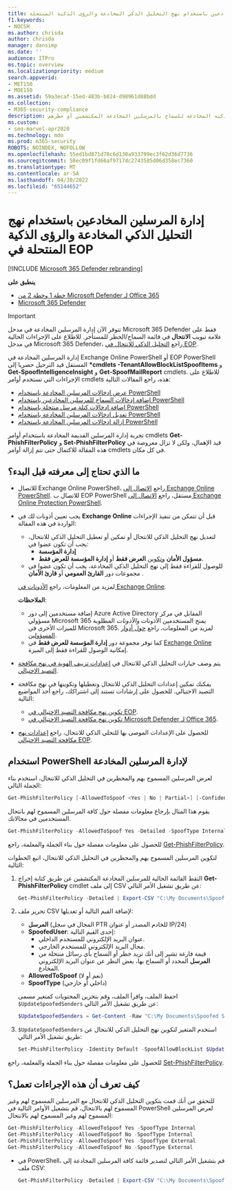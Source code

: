 ```yaml
---
title: إدارة المرسلين المخادعين باستخدام نهج التحليل الذكي المخادعة والرؤى الذكية المنتحلة
f1.keywords:
- NOCSH
ms.author: chrisda
author: chrisda
manager: dansimp
ms.date: ''
audience: ITPro
ms.topic: overview
ms.localizationpriority: medium
search.appverid:
- MET150
- MOE150
ms.assetid: 59a3ecaf-15ed-483b-b824-d98961d88bdd
ms.collection:
- M365-security-compliance
description: يمكن للمسؤولين معرفة كيفية استخدام نهج التحليل الذكي المخادعة والرؤى الذكية المخادعة للسماح بالمرسلين المخادعة المكتشفين أو حظرهم.
ms.custom:
- seo-marvel-apr2020
ms.technology: mdo
ms.prod: m365-security
ROBOTS: NOINDEX, NOFOLLOW
ms.openlocfilehash: 55ed1bd871d78c6d130a933799ec3f62d36d7736
ms.sourcegitcommit: 58ec09f1fd66af9717dc2743585d06d358ec7360
ms.translationtype: MT
ms.contentlocale: ar-SA
ms.lasthandoff: 04/30/2022
ms.locfileid: "65144652"
---
```

# <a name="manage-spoofed-senders-using-the-spoof-intelligence-policy-and-spoof-intelligence-insight-in-eop"></a>إدارة المرسلين المخادعين باستخدام نهج التحليل الذكي المخادعة والرؤى الذكية المنتحلة في EOP

[!INCLUDE [Microsoft 365 Defender rebranding](../includes/microsoft-defender-for-office.md)]

**ينطبق على**
- [خطة 1 وخطة 2 من Microsoft Defender لـ Office 365](defender-for-office-365.md)
- [Microsoft 365 Defender](../defender/microsoft-365-defender.md)

> [!IMPORTANT]
> تتوفر الآن إدارة المرسلين المخادعة في مدخل Microsoft 365 Defender فقط على علامة تبويب **الانتحال** في قائمة السماح/الحظر للمستأجر. للاطلاع على الإجراءات الحالية في مدخل Microsoft 365 Defender، راجع [التحليل الذكي للانتحال في EOP](learn-about-spoof-intelligence.md).
>
> إدارة المرسلين المخادعة في Exchange Online PowerShell أو EOP PowerShell المستقل قيد الترحيل حصريا إلى **\*cmdlets -TenantAllowBlockListSpoofItems** و **Get-SpoofIntelligenceInsight** و **Get-SpoofMailReport** cmdlets. للاطلاع على الإجراءات التي تستخدم أوامر cmdlets هذه، راجع المقالات التالية:
>
> - [عرض إدخالات المرسلين المخادعة باستخدام PowerShell](tenant-allow-block-list.md#view-spoofed-sender-entries)
> - [إضافة إدخالات السماح للمرسلين المخادعين باستخدام PowerShell](manage-tenant-allows.md#add-spoofed-sender-allow-entries-using-powershell)
> - [إضافة إدخالات كتلة مرسل منتحلة باستخدام PowerShell](manage-tenant-blocks.md#add-spoofed-sender-block-entries)
> - [تعديل إدخالات المرسلين المخادعة باستخدام PowerShell](modify-remove-entries-tenant-allow-block.md#modify-allow-or-block-spoofed-sender-entries-from-the-tenant-allowblock-list)
> - [إزالة إدخالات المرسلين المخادعة باستخدام PowerShell](modify-remove-entries-tenant-allow-block.md#remove-allow-or-block-spoofed-sender-entries-from-the-tenant-allowblock-list)
>
> تجربة إدارة المرسلين القديمة المخادعة باستخدام أوامر cmdlets **Get-PhishFilterPolicy** و **Set-PhishFilterPolicy** قيد الإهمال، ولكن لا تزال معروضة في هذه المقالة للاكتمال حتى تتم إزالة أوامر cmdlets في كل مكان.

## <a name="what-do-you-need-to-know-before-you-begin"></a>ما الذي تحتاج إلى معرفته قبل البدء؟

- للاتصال Exchange Online PowerShell، راجع [الاتصال إلى Exchange Online PowerShell](/powershell/exchange/connect-to-exchange-online-powershell). للاتصال ب EOP PowerShell مستقل، راجع [الاتصال إلى Exchange Online Protection PowerShell](/powershell/exchange/connect-to-exchange-online-protection-powershell).

- يجب تعيين أذونات لك في **Exchange Online** قبل أن تتمكن من تنفيذ الإجراءات الواردة في هذه المقالة:
  - لتعديل نهج التحليل الذكي للانتحال أو تمكين أو تعطيل التحليل الذكي للانتحال، يجب أن تكون عضوا في:
    - **إدارة المؤسسة**
    - **مسؤول الأمان** <u>وتكوين</u> **العرض فقط** أو **إدارة المؤسسة للعرض فقط**.
  - للوصول للقراءة فقط إلى نهج التحليل الذكي المخادعة، يجب أن تكون عضوا في مجموعات دور **القارئ العمومي** أو **قارئ الأمان** .

  لمزيد من المعلومات، راجع [الأذونات في Exchange Online](/exchange/permissions-exo/permissions-exo).

  **الملاحظات**:

  - إضافة مستخدمين إلى دور Azure Active Directory المقابل في مركز مسؤولي Microsoft 365 يمنح المستخدمين الأذونات _والأذونات_ المطلوبة للميزات الأخرى في Microsoft 365. لمزيد من المعلومات، راجع [حول أدوار المسؤولين](../../admin/add-users/about-admin-roles.md).
  - كما توفر مجموعة دور **إدارة المؤسسة للعرض فقط** في [Exchange Online](/Exchange/permissions-exo/permissions-exo#role-groups) إمكانية الوصول للقراءة فقط إلى الميزة.

- يتم وصف خيارات التحليل الذكي للانتحال في [إعدادات تزييف الهوية في نهج مكافحة التصيد الاحتيالي](set-up-anti-phishing-policies.md#spoof-settings).

- يمكنك تمكين إعدادات التحليل الذكي للانتحال وتعطيلها وتكوينها في نهج مكافحة التصيد الاحتيالي. للحصول على إرشادات تستند إلى اشتراكك، راجع أحد المواضيع التالية:

  - [تكوين نهج مكافحة التصيد الاحتيالي في EOP](configure-anti-phishing-policies-eop.md).
  - [تكوين نهج مكافحة التصيد الاحتيالي في Microsoft Defender لـ Office 365](configure-mdo-anti-phishing-policies.md).

- للحصول على الإعدادات الموصى بها للتحلي الذكي للانتحال، راجع [إعدادات نهج مكافحة التصيد الاحتيالي EOP](recommended-settings-for-eop-and-office365.md#eop-anti-phishing-policy-settings).

## <a name="use-powershell-to-manage-spoofed-senders"></a>استخدام PowerShell لإدارة المرسلين المخادعة

لعرض المرسلين المسموح بهم والمحظرين في التحليل الذكي للانتحال، استخدم بناء الجملة التالي:

```powershell
Get-PhishFilterPolicy [-AllowedToSpoof <Yes | No | Partial>] [-ConfidenceLevel <Low | High>] [-DecisionBy <Admin | SpoofProtection>] [-Detailed] [-SpoofType <Internal | External>]
```

يقوم هذا المثال بإرجاع معلومات مفصلة حول كافة المرسلين المسموح لهم بانتحال المستخدمين في مجالاتك.

```powershell
Get-PhishFilterPolicy -AllowedToSpoof Yes -Detailed -SpoofType Internal
```

للحصول على معلومات مفصلة حول بناء الجملة والمعلمة، راجع [Get-PhishFilterPolicy](/powershell/module/exchange/get-phishfilterpolicy).

لتكوين المرسلين المسموح بهم والمحظرين في التحليل الذكي للانتحال، اتبع الخطوات التالية:

1. التقط القائمة الحالية للمرسلين المخادعة المكتشفين عن طريق كتابة إخراج **Get-PhishFilterPolicy** cmdlet إلى ملف CSV عن طريق تشغيل الأمر التالي:

   ```powershell
   Get-PhishFilterPolicy -Detailed | Export-CSV "C:\My Documents\Spoofed Senders.csv"
   ```

2. تحرير ملف CSV لإضافة القيم التالية أو تعديلها:
   - **المرسل** (المجال في سجل PTR للخادم المصدر أو عنوان IP/24)
   - **SpoofedUser**: إحدى القيم التالية:
     - عنوان البريد الإلكتروني للمستخدم الداخلي.
     - مجال البريد الإلكتروني للمستخدم الخارجي.
     - قيمة فارغة تشير إلى أنك تريد حظر أو السماح بأي رسائل منتحلة من **المرسل** المحدد أو السماح بها، بغض النظر عن عنوان البريد الإلكتروني المخادع.
   - **AllowedToSpoof** (نعم أو لا)
   - **SpoofType** (داخلي أو خارجي)

   احفظ الملف، واقرأ الملف، وقم بتخزين المحتويات كمتغير مسمى `$UpdateSpoofedSenders` عن طريق تشغيل الأمر التالي:

   ```powershell
   $UpdateSpoofedSenders = Get-Content -Raw "C:\My Documents\Spoofed Senders.csv"
   ```

3. `$UpdateSpoofedSenders` استخدم المتغير لتكوين نهج التحليل الذكي للانتحال عن طريق تشغيل الأمر التالي:

   ```powershell
   Set-PhishFilterPolicy -Identity Default -SpoofAllowBlockList $UpdateSpoofedSenders
   ```

للحصول على معلومات مفصلة حول بناء الجملة والمعلمة، راجع [Set-PhishFilterPolicy](/powershell/module/exchange/set-phishfilterpolicy).

## <a name="how-do-you-know-these-procedures-worked"></a>كيف تعرف أن هذه الإجراءات تعمل؟

للتحقق من أنك قمت بتكوين التحليل الذكي للانتحال مع المرسلين المسموح لهم وغير المسموح لهم بالانتحال، قم بتشغيل الأوامر التالية في PowerShell لعرض المرسلين المسموح لهم وغير المسموح لهم بالانتحال:

  ```powershell
  Get-PhishFilterPolicy -AllowedToSpoof Yes -SpoofType Internal
  Get-PhishFilterPolicy -AllowedToSpoof No -SpoofType Internal
  Get-PhishFilterPolicy -AllowedToSpoof Yes -SpoofType External
  Get-PhishFilterPolicy -AllowedToSpoof No -SpoofType External
  ```

- في PowerShell، قم بتشغيل الأمر التالي لتصدير قائمة كافة المرسلين المخادعة إلى ملف CSV:

   ```powershell
   Get-PhishFilterPolicy -Detailed | Export-CSV "C:\My Documents\Spoofed Senders.csv"
   ```
